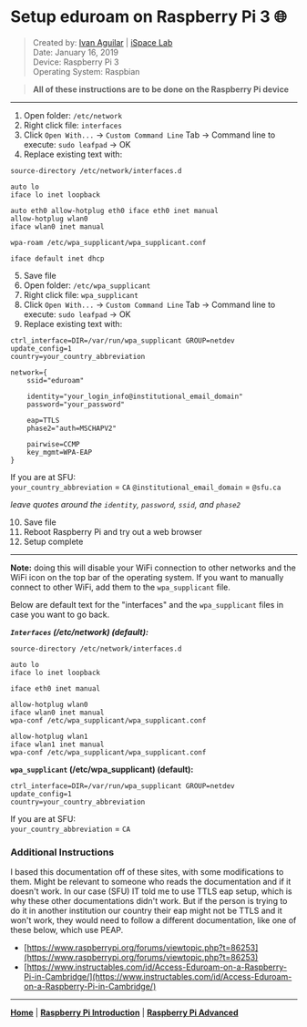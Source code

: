 # Setup eduroam on Raspberry Pi 3 🌐

>Created by:​ [Ivan Aguilar](http://ispace.iat.sfu.ca/person/ivan-aguilar/) | [iSpace Lab](http://ispace.iat.sfu.ca) <br>
>Date:​ January 16, 2019 <br>
>Device:​ Raspberry Pi 3 <br>
>Operating System:​ Raspbian

>**All of these instructions are to be done on the Raspberry Pi device**

---

1. Open folder: `/etc/network`
2. Right click file: `interfaces`
3. Click `Open With...` -> `Custom Command Line` Tab -> Command line to execute: `sudo leafpad` -> OK
4. Replace existing text with:

```
source-directory /etc/network/interfaces.d

auto lo
iface lo inet loopback

auto eth0 allow-hotplug eth0 iface eth0 inet manual
allow-hotplug wlan0
iface wlan0 inet manual

wpa-roam /etc/wpa_supplicant/wpa_supplicant.conf

iface default inet dhcp
```

5. Save file
6. Open folder: `/etc/wpa_supplicant`
7. Right click file: `wpa_supplicant`
8. Click `Open With...` -> `Custom Command Line` Tab -> Command line to execute: `sudo leafpad` -> OK
9. Replace existing text with:

```
ctrl_interface=DIR=/var/run/wpa_supplicant GROUP=netdev update_config=1
country=your_country_abbreviation

network={ 
	ssid="eduroam"
	
	identity="your_login_info@institutional_email_domain"
	password="your_password"
	
	eap=TTLS 
	phase2="auth=MSCHAPV2"

	pairwise=CCMP
	key_mgmt=WPA-EAP 
}
```
If you are at SFU: <br>
`your_country_abbreviation` = `CA`
`@institutional_email_domain` = `@sfu.ca`

_leave quotes around the `identity`, `password`, `ssid`, and `phase2`_

10. Save file
11. Reboot Raspberry Pi and try out a web browser 
12. Setup complete

---

**Note:** doing this will disable your WiFi connection to other networks and the WiFi icon on the top bar of the operating system. If you want to manually connect to other WiFi, add them to the `wpa_supplicant` file.

Below are default text for the "interfaces" and the `wpa_supplicant` files in case you want to go back.


***`Interfaces` (/etc/network) (default):***

```
source-directory /etc/network/interfaces.d

auto lo
iface lo inet loopback

iface eth0 inet manual

allow-hotplug wlan0
iface wlan0 inet manual
wpa-conf /etc/wpa_supplicant/wpa_supplicant.conf

allow-hotplug wlan1
iface wlan1 inet manual
wpa-conf /etc/wpa_supplicant/wpa_supplicant.conf
```

**`wpa_supplicant` (/etc/wpa_supplicant) (default):**

```
ctrl_interface=DIR=/var/run/wpa_supplicant GROUP=netdev
update_config=1
country=your_country_abbreviation
```
If you are at SFU: <br>
`your_country_abbreviation` = `CA`


### Additional Instructions
I based this documentation off of these sites, with some modifications to them. Might be relevant to someone who reads the documentation and if it doesn't work. In our case (SFU) IT told me to use TTLS eap setup, which is why these other documentations didn't  work. But if the person is trying to do it in another institution our country their eap might not be TTLS and it won't work, they would need to follow a different documentation, like one of these below, which use PEAP.

* [https://www.raspberrypi.org/forums/viewtopic.php?t=86253](https://www.raspberrypi.org/forums/viewtopic.php?t=86253)
* [https://www.instructables.com/id/Access-Eduroam-on-a-Raspberry-Pi-in-Cambridge/](https://www.instructables.com/id/Access-Eduroam-on-a-Raspberry-Pi-in-Cambridge/)


---
**[Home](README.md)** | **[Raspberry Pi Introduction](raspberry-pi-introduction.md)** | **[Raspberry Pi Advanced](raspberry-advanced.md)**
